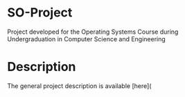 # SO-Project
Project developed for the Operating Systems Course during Undergraduation in Computer Science and Engineering

# Description
The general project description is available [here](
